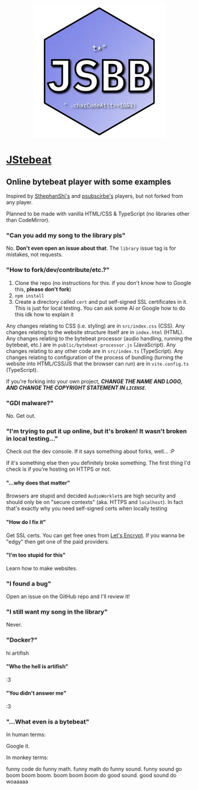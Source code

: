 [<p align="center"><img src="public/jstebeat-logo.webp" alt="JStebeat logo"></p>](https://butterroach.github.io/jstebeat/)

# [JStebeat](https://butterroach.github.io/jstebeat/)
## Online bytebeat player with some examples

Inspired by [SthephanShi's](https://www.dollchan.net/bytebeat) and
[psubscirbe's](https://psubscirbe-bytebeat.neocities.org/) players, but not forked from any player.

Planned to be made with vanilla HTML/CSS & TypeScript (no libraries other than CodeMirror).

### "Can you add my song to the library pls"

No. **Don't even open an issue about that**. The `library` issue tag is for mistakes, not requests.

### "How to fork/dev/contribute/etc.?"

1. Clone the repo (no instructions for this. if you don't know how to Google this, **please don't fork**)
2. `npm install`
3. Create a directory called `cert` and put self-signed SSL certificates in it. This is just for local testing.
   You can ask some AI or Google how to do this idk how to explain it

Any changes relating to CSS (i.e. styling) are in `src/index.css` (CSS).
Any changes relating to the website structure itself are in `index.html` (HTML).
Any changes relating to the bytebeat processor (audio handling, running the bytebeat, etc.) are in `public/bytebeat-processor.js` (JavaScript).
Any changes relating to any other code are in `src/index.ts` (TypeScript).
Any changes relating to configuration of the process of bundling (turning the website into HTML/CSS/JS that the browser can run) are in `vite.config.ts` (TypeScript).

If you're forking into your own project, ***__CHANGE THE NAME AND LOGO, AND CHANGE THE COPYRIGHT STATEMENT IN `LICENSE`__***.

### "GDI malware?"

No. Get out.

### "I'm trying to put it up online, but it's broken! It wasn't broken in local testing..."

Check out the dev console. If it says something about forks, well... :P

If it's something else then you definitely broke something. The first thing I'd check is if you're hosting on HTTPS or
not.

#### "...why does that matter"

Browsers are stupid and decided `AudioWorklet`s are high security and should only be on "secure contexts" (aka. HTTPS
and `localhost`). In fact that's exactly why you need self-signed certs when locally testing

#### "How do I fix it"

Get SSL certs. You can get free ones from [Let's Encrypt](https://letsencrypt.org/). If you wanna be "edgy" then get one
of the paid providers.

#### "I'm too stupid for this"

Learn how to make websites.

### "I found a bug"

Open an issue on the GitHub repo and I'll review it!

### "I still want my song in the library"

Never.

### "Docker?"

hi artifish

#### "Who the hell is artifish"

:3

#### "You didn't answer me"

:3

### "...What even is a bytebeat"

In human terms:

Google it.

In monkey terms:

funny code do funny math. funny math do funny sound. funny sound go boom boom boom. boom boom boom do good sound. good
sound do woaaaaa 
